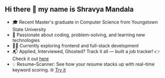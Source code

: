 ## Hi there 👋 my name is Shravya Mandala
 

- 🎓 Recent Master's graduate in Computer Science from Youngstown State University
- 📌 Passionate about coding, problem-solving, and learning new technologies  
- 👩‍💻 Currently exploring frontend and full-stack development
- 📬 Applied, Interviewed, Ghosted? Track it all — built a job tracker! 👉 Check it out [here](https://job-tracker-cadbc.web.app)
- 💡 Resume–Scanner: See how your resume stacks up with real-time keyword scoring. 🌐 [Try it](https://resume-scanner-nu.vercel.app)


